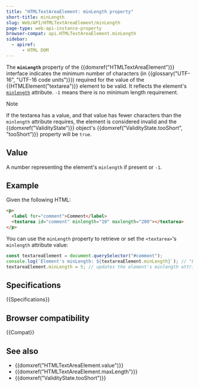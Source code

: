 ```yaml
---
title: "HTMLTextAreaElement: minLength property"
short-title: minLength
slug: Web/API/HTMLTextAreaElement/minLength
page-type: web-api-instance-property
browser-compat: api.HTMLTextAreaElement.minLength
sidebar:
  - apiref:
      - HTML DOM
---
```


The **`minLength`** property of the {{domxref("HTMLTextAreaElement")}} interface indicates the minimum number of characters (in {{glossary("UTF-16", "UTF-16 code units")}}) required for the value of the {{HTMLElement("textarea")}} element to be valid. It reflects the element's [`minlength`](/en-US/docs/Web/HTML/Reference/Elements/textarea#minlength) attribute. `-1` means there is no minimum length requirement.

> [!NOTE]
> If the textarea has a value, and that value has fewer characters than the `minlength` attribute requires, the element is considered invalid and the {{domxref("ValidityState")}} object's {{domxref("ValidityState.tooShort", "tooShort")}} property will be `true`.

## Value

A number representing the element's `minlength` if present or `-1`.

## Example

Given the following HTML:

```html
<p>
  <label for="comment">Comment</label>
  <textarea id="comment" minlength="10" maxlength="200"></textarea>
</p>
```

You can use the `minLength` property to retrieve or set the `<textarea>`'s `minlength` attribute value:

```js
const textareaElement = document.querySelector("#comment");
console.log(`Element's minLength: ${textareaElement.minLength}`); // "Element's minlength: 10"
textareaElement.minLength = 5; // updates the element's minlength attribute value
```

## Specifications

{{Specifications}}

## Browser compatibility

{{Compat}}

## See also

- {{domxref("HTMLTextAreaElement.value")}}
- {{domxref("HTMLTextAreaElement.maxLength")}}
- {{domxref("ValidityState.tooShort")}}
